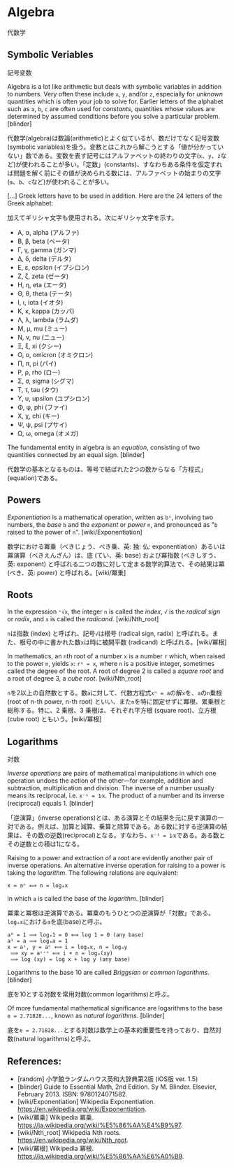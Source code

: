# Algebra
代数学

## Symbolic Veriables
記号変数

Algebra is a lot like arithmetic but deals with symbolic variables in addition to numbers. Very often these include `x`, `y`, and/or `z`, especially for *unknown* quantities which is often your job to solve for. Earlier letters of the alphabet such as `a`, `b`, `c` are often used for *constants*, quantities whose values are determined by assumed conditions before you solve a particular problem. [blinder]

代数学(algebra)は数論(arithmetic)とよく似ているが、数だけでなく記号変数(symbolic variables)を扱う。変数とはこれから解こうとする「値が分かっていない」数である。変数を表す記号にはアルファベットの終わりの文字(`x`、`y`、`z`など)が使われることが多い。「定数」(constants)、すなわちある条件を仮定すれば問題を解く前にその値が決められる数には、アルファベットの始まりの文字(`a`、`b`、`c`など)が使われることが多い。

[...] Greek letters have to be used in addition. Here are the 24 letters of the Greek alphabet:

加えてギリシャ文字も使用される。次にギリシャ文字を示す。

- Α, α, alpha (アルファ)
- Β, β, beta (ベータ)
- Γ, γ, gamma (ガンマ)
- Δ, δ, delta (デルタ)
- Ε, ε, epsilon (イプシロン)
- Ζ, ζ, zeta (ゼータ)
- Η, η, eta (エータ)
- Θ, θ, theta (テータ)
- Ι, ι, iota (イオタ)
- Κ, κ, kappa (カッパ)
- Λ, λ, lambda (ラムダ)
- Μ, μ, mu (ミュー)
- Ν, ν, nu (ニュー)
- Ξ, ξ, xi (クシー)
- Ο, ο, omicron (オミクロン)
- Π, π, pi (パイ)
- Ρ, ρ, rho (ロー)
- Σ, σ, sigma (シグマ)
- Τ, τ, tau (タウ)
- Υ, υ, upsilon (ユプシロン)
- Φ, φ, phi (ファイ)
- Χ, χ, chi (キー)
- Ψ, ψ, psi (プサイ)
- Ω, ω, omega (オメガ)

The fundamental entity in algebra is an *equation*, consisting of two quantities connected by an equal sign. [blinder]

代数学の基本となるものは、等号で結ばれた2つの数からなる「方程式」(equation)である。

## Powers

*Exponentiation* is a mathematical operation, written as `bⁿ`, involving two numbers, the *base* `b` and the *exponent* or *power* `n`, and pronounced as "`b` raised to the power of `n`". [wiki/Exponentiation]

数学における冪乗（べきじょう、べき乗、英: 独: 仏: exponentiation）あるいは冪演算（べきえんざん）は、底 (てい、英: base) および冪指数 (べきしすう、英: exponent) と呼ばれる二つの数に対して定まる数学的算法で、その結果は冪 (べき、英: power) と呼ばれる。[wiki/冪乗]

## Roots

In the expression `ⁿ√x`, the integer `n` is called the *index*, `√` is the *radical sign* or *radix*, and `x` is called the *radicand*. [wiki/Nth_root]

`n`は指数 (index) と呼ばれ、記号`√`は根号 (radical sign, radix) と呼ばれる。また、根号の中に書かれた数`x`は時に被開平数 (radicand) と呼ばれる。[wiki/冪根]

In mathematics, an `n`th root of a number `x` is a number `r` which, when raised to the power `n`, yields `x`: `rⁿ = x`, 
where `n` is a positive integer, sometimes called the degree of the root. A root of degree 2 is called a *square root* and a root of degree 3, a *cube root*. [wiki/Nth_root]

`n`を2以上の自然数とする。数`a`に対して、代数方程式`xⁿ = a`の解`x`を、`a`の`n`乗根 (root of n-th power, n-th root) といい、また`n`を特に固定せずに冪根、累乗根と総称する。特に、2 乗根、3 乗根は、それぞれ平方根 (square root)、立方根 (cube root) ともいう。[wiki/冪根]

## Logarithms
対数

*Inverse operations* are pairs of mathematical manipulations in which one operation undoes the action of the other—for example, addition and subtraction, multiplication and division. The inverse of a number usually means its reciprocal, i.e. `x⁻¹ = 1⁄x`. The product of a number and its inverse (reciprocal) equals 1. [blinder]

「逆演算」(inverse operations)とは、ある演算とその結果を元に戻す演算の一対である。例えば、加算と減算、乗算と除算である。ある数に対する逆演算の結果は、その数の逆数(reciprocal)となる。すなわち、`x⁻¹ = 1⁄x`である。ある数とその逆数との積は1になる。

Raising to a power and extraction of a root are evidently another pair of inverse operations. An alternative inverse operation for raising to a power is taking the *logarithm*. The following relations are equivalent:

```
x = aⁿ ⟺ n = logₐx
```

in which `a` is called the base of the *logarithm*. [blinder]

冪乗と冪根は逆演算である。冪乗のもうひとつの逆演算が「対数」である。`logₐx`における`a`を底(base)と呼ぶ。

```
a⁰ = 1 ⟹ logₐ1 = 0 ⟺ log 1 = 0 (any base)
a¹ = a ⟹ logₐa = 1
x = aⁱ, y = aⁿ ⟺ i = logₐx, n = logₐy
 ⟹ xy = aⁱ⁺ⁿ ⟺ i + n = logₐ(xy)
 ⟹ log (xy) = log x + log y (any base)
```

Logarithms to the base 10 are called *Briggsian* or *common logarithms*. [blinder]

底を10とする対数を常用対数(common logarithms)と呼ぶ。

Of more fundamental mathematical significance are logarithms to the base `e = 2.71828...`, known as *natural logarithms*. [blinder]

底を`e = 2.71828...`とする対数は数学上の基本的重要性を持っており、自然対数(natural logarithms)と呼ぶ。

## References:

- [random] 小学館ランダムハウス英和大辞典第2版 (iOS版 ver. 1.5)
- [blinder] Guide to Essential Math, 2nd Edition. Sy M. Blinder. Elsevier, February 2013. ISBN: 9780124071582.
- [wiki/Exponentiation] Wikipedia Exponentiation. https://en.wikipedia.org/wiki/Exponentiation.
- [wiki/冪乗] Wikipedia 冪乗. https://ja.wikipedia.org/wiki/%E5%86%AA%E4%B9%97.
- [wiki/Nth_root] Wikipedia Nth roots. https://en.wikipedia.org/wiki/Nth_root.
- [wiki/冪根] Wikipedia 冪根. https://ja.wikipedia.org/wiki/%E5%86%AA%E6%A0%B9.
